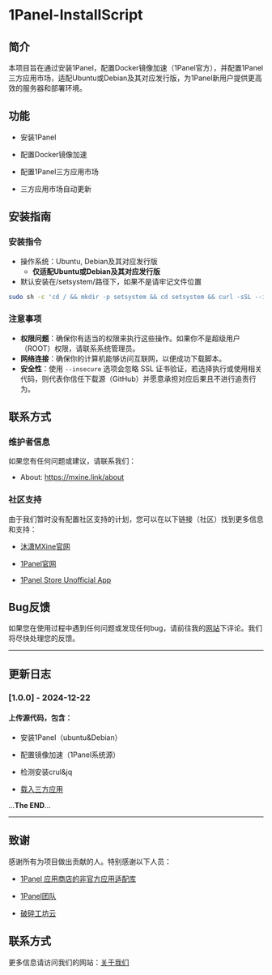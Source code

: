 # 1Panel-InstallScript
## 简介
本项目旨在通过安装1Panel，配置Docker镜像加速（1Panel官方），并配置1Panel三方应用市场，适配Ubuntu或Debian及其对应发行版，为1Panel新用户提供更高效的服务器和部署环境。

## 功能

- 安装1Panel

- 配置Docker镜像加速

- 配置1Panel三方应用市场

- 三方应用市场自动更新

## 安装指南
### 安装指令
- 操作系统：Ubuntu, Debian及其对应发行版
  - **仅适配Ubuntu或Debian及其对应发行版**
- 默认安装在/setsystem/路径下，如果不是请牢记文件位置

```sh
sudo sh -c 'cd / && mkdir -p setsystem && cd setsystem && curl -sSL --insecure https://github.com/muxiao365/1Panel-InstallScript/raw/main/setsystem/panel3git.sh -o panel3git.sh && chmod +x panel3git.sh && ./panel3git.sh'
```

### 注意事项
- **权限问题**：确保你有适当的权限来执行这些操作。如果你不是超级用户（ROOT）权限，请联系系统管理员。
- **网络连接**：确保你的计算机能够访问互联网，以便成功下载脚本。
- **安全性**：使用 `--insecure` 选项会忽略 SSL 证书验证，若选择执行或使用相关代码，则代表你信任下载源（GitHub）并愿意承担对应后果且不进行追责行为。

## 联系方式
### 维护者信息
如果您有任何问题或建议，请联系我们：
- About: https://mxine.link/about
### 社区支持
由于我们暂时没有配置社区支持的计划，您可以在以下链接（社区）找到更多信息和支持：

- [沐潇MXine官网](https://mxine.link)

- [1Panel官网](https://1panel.cn)

- [1Panel Store Unofficial App](https://1p.131.gs)

## Bug反馈
如果您在使用过程中遇到任何问题或发现任何bug，请前往我的[网站](https://mxine.link/links)下评论。我们将尽快处理您的反馈。

---

## 更新日志
### [1.0.0] - 2024-12-22
#### 上传源代码，包含：

- 安装1Panel（ubuntu&Debian）

- 配置镜像加速（1Panel系统源）

- 检测安装crul&jq

- [载入三方应用](https://1p.131.gs "@包子叔")

...**The END**...

---

## 致谢
感谢所有为项目做出贡献的人。特别感谢以下人员：

- [1Panel 应用商店的非官方应用适配库](https://github.com/okxlin/appstore)

- [1Panel团队](https://1panel.cn)

- [破碎工坊云](www.crush.work)

## 联系方式
更多信息请访问我们的网站：[关于我们](https://mxine.link/about)
